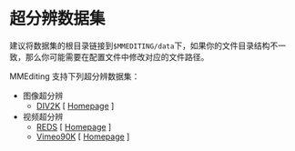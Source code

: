 # 超分辨数据集
建议将数据集的根目录链接到`$MMEDITING/data`下，如果你的文件目录结构不一致，那么你可能需要在配置文件中修改对应的文件路径。

MMEditing 支持下列超分辨数据集：
- 图像超分辨
    - [DIV2K](div2k/README.md) \[ [Homepage](https://data.vision.ee.ethz.ch/cvl/DIV2K/) \]
- 视频超分辨
    - [REDS](reds/README.md) \[ [Homepage](https://seungjunnah.github.io/Datasets/reds.html) \]
    - [Vimeo90K](vimeo90k/README.md) \[ [Homepage](http://toflow.csail.mit.edu) \]
